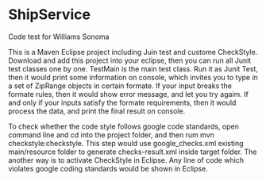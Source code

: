 # ShipService
Code test for Williams Sonoma

This is a Maven Eclipse project including Juin test and custome CheckStyle. Download and add this project into your eclipse, then you can run all Junit test classes one by one. TestMain is the main test class. Run it as Junit Test, then it would print some information on console, which invites you to type in a set of ZipRange objects in certain formate. If your input breaks the formate rules, then it would show error message, and let you try agaim. If and only if your inputs satisfy the formate requirements, then it would process the data, and print the final result on console.

To check whether the code style follows google code standards, open command line and cd into the project folder, and then rum mvn checkstyle:checkstyle. This step would use google_checks.xml existing main/resource folder to generate checks-result.xml inside target folder. The another way is to activate CheckStyle in Eclipse. Any line of code which violates google coding standards would be shown in Eclipse.

